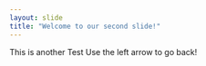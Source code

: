 ```yaml
---
layout: slide
title: "Welcome to our second slide!"
---
```

This is another Test
Use the left arrow to go back!
